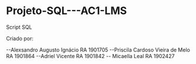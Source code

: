 # Projeto-SQL---AC1-LMS
Script SQL

Criado por: 

--Alexsandro Augusto Ignácio        RA 1901705
--Priscila Cardoso Vieira de Melo   RA 1901864
--Adriel Vicente                    RA 1901842 
-- Micaella Leal                    RA 1902427